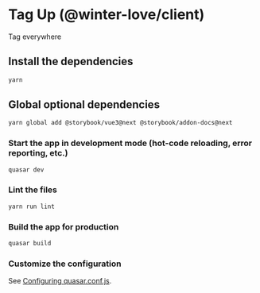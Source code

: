 # Tag Up (@winter-love/client)

Tag everywhere

## Install the dependencies
```bash
yarn
```

## Global optional dependencies
```bash
yarn global add @storybook/vue3@next @storybook/addon-docs@next 
```

### Start the app in development mode (hot-code reloading, error reporting, etc.)
```bash
quasar dev
```

### Lint the files
```bash
yarn run lint
```

### Build the app for production
```bash
quasar build
```

### Customize the configuration
See [Configuring quasar.conf.js](https://v2.quasar.dev/quasar-cli/quasar-conf-js).
